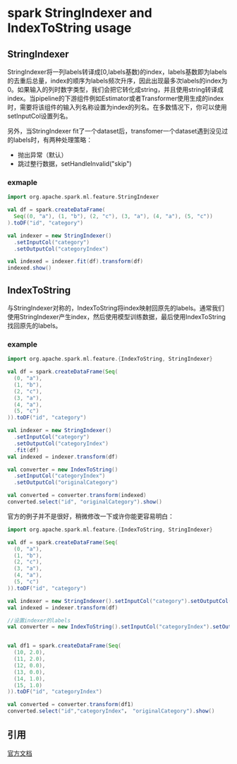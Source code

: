# spark StringIndexer and IndexToString usage

## StringIndexer

StringIndexer将一列labels转译成[0,labels基数)的index，labels基数即为labels的去重后总量，index的顺序为labels频次升序，因此出现最多次labels的index为0。如果输入的列时数字类型，我们会把它转化成string，并且使用string转译成index。当pipeline的下游组件例如Estimator或者Transformer使用生成的index时，需要将该组件的输入列名称设置为index的列名。在多数情况下，你可以使用setInputCol设置列名。

另外，当StringIndexer fit了一个dataset后，transfomer一个dataset遇到没见过的labels时，有两种处理策略：
- 抛出异常（默认）
- 跳过整行数据，setHandleInvalid("skip")

### exmaple
``` scala
import org.apache.spark.ml.feature.StringIndexer

val df = spark.createDataFrame(
  Seq((0, "a"), (1, "b"), (2, "c"), (3, "a"), (4, "a"), (5, "c"))
).toDF("id", "category")

val indexer = new StringIndexer()
  .setInputCol("category")
  .setOutputCol("categoryIndex")

val indexed = indexer.fit(df).transform(df)
indexed.show()
```

## IndexToString

与StringIndexer对称的，IndexToString将index映射回原先的labels。通常我们使用StringIndexer产生index，然后使用模型训练数据，最后使用IndexToString找回原先的labels。

### example
``` scala
import org.apache.spark.ml.feature.{IndexToString, StringIndexer}

val df = spark.createDataFrame(Seq(
  (0, "a"),
  (1, "b"),
  (2, "c"),
  (3, "a"),
  (4, "a"),
  (5, "c")
)).toDF("id", "category")

val indexer = new StringIndexer()
  .setInputCol("category")
  .setOutputCol("categoryIndex")
  .fit(df)
val indexed = indexer.transform(df)

val converter = new IndexToString()
  .setInputCol("categoryIndex")
  .setOutputCol("originalCategory")

val converted = converter.transform(indexed)
converted.select("id", "originalCategory").show()
```
官方的例子并不是很好，稍微修改一下或许你能更容易明白：
``` scala
import org.apache.spark.ml.feature.{IndexToString, StringIndexer}

val df = spark.createDataFrame(Seq(
  (0, "a"),
  (1, "b"),
  (2, "c"),
  (3, "a"),
  (4, "a"),
  (5, "c")
)).toDF("id", "category")

val indexer = new StringIndexer().setInputCol("category").setOutputCol("categoryIndex").fit(df)
val indexed = indexer.transform(df)

//设置indexer的labels
val converter = new IndexToString().setInputCol("categoryIndex").setOutputCol("originalCategory").setLabels(indexer.labels)


val df1 = spark.createDataFrame(Seq(
  (10, 2.0),
  (11, 2.0),
  (12, 0.0),
  (13, 0.0),
  (14, 1.0),
  (15, 1.0)
)).toDF("id", "categoryIndex")

val converted = converter.transform(df1)
converted.select("id","categoryIndex"， "originalCategory").show()
```

## 引用

[官方文档](http://spark.apache.org/docs/latest/ml-features.html#indextostring)
